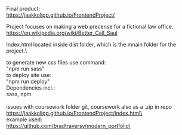Final product: \
https://jaakkolipp.github.io/FrontendProject/

Project focuses on making a web precense for a fictional law office.\
https://en.wikipedia.org/wiki/Better_Call_Saul


Index.html located inside dist folder, which is the mnain folder for the project.\

to generate new css files use command:\
"npm run sass"\
to deploy site use:\
"npm run deploy"\
Dependencies incl.:\
sass, npm\
\
issues with coursework folder git, coursework also as a .zip in repo\
https://jaakkolipp.github.io/FrontendProject/index.html\
\
example used:\
https://github.com/bradtraversy/modern_portfolio\
